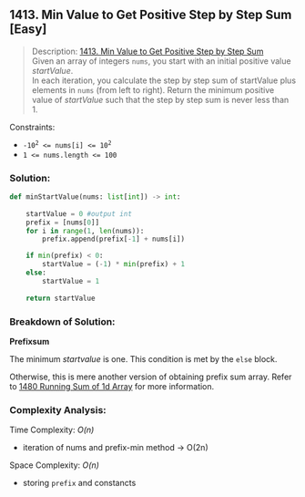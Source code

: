 ## 1413. Min Value to Get Positive Step by Step Sum [Easy]

>Description: [1413. Min Value to Get Positive Step by Step Sum](https://leetcode.com/problems/minimum-value-to-get-positive-step-by-step-sum/description/)\
Given an array of integers `nums`, you start with an initial positive value *startValue*.\
In each iteration, you calculate the step by step sum of startValue plus elements in `nums` (from left to right).
Return the minimum positive value of *startValue* such that the step by step sum is never less than 1.


Constraints:

- <code>-10<sup>2</sup> <= nums[i] <= 10<sup>2</sup></code> 
- `1 <= nums.length <= 100`

### Solution: 

```python
def minStartValue(nums: list[int]) -> int:
    
    startValue = 0 #output int
    prefix = [nums[0]]
    for i in range(1, len(nums)):
        prefix.append(prefix[-1] + nums[i])

    if min(prefix) < 0:
        startValue = (-1) * min(prefix) + 1
    else:
        startValue = 1
    
    return startValue
```
### Breakdown of Solution:

**Prefixsum**

The minimum *startvalue* is one. This condition is met by the `else` block.

Otherwise, this is mere another version of obtaining prefix sum array. Refer to [1480 Running Sum of 1d Array](https://github.com/JKang918/Leetcode/blob/main/1480%20Running%20Sum%20of%201d%20Array%20%5BEasy%5D/Solution%20Breakdown.md) for more information.

### Complexity Analysis:

Time Complexity: *O(n)*

- iteration of nums and prefix-min method -> O(2n)

Space Complexity: *O(n)*

- storing `prefix` and constancts
